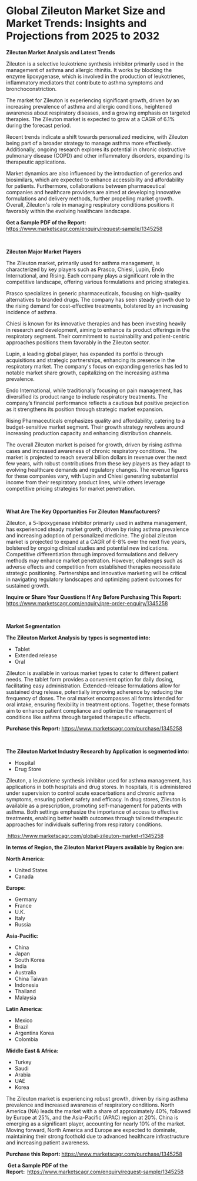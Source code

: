 <p><h1>Global Zileuton Market Size and Market Trends: Insights and Projections from 2025 to 2032</h1></p><p><strong>Zileuton Market Analysis and Latest Trends</strong></p>
<p><p>Zileuton is a selective leukotriene synthesis inhibitor primarily used in the management of asthma and allergic rhinitis. It works by blocking the enzyme lipoxygenase, which is involved in the production of leukotrienes, inflammatory mediators that contribute to asthma symptoms and bronchoconstriction. </p><p>The market for Zileuton is experiencing significant growth, driven by an increasing prevalence of asthma and allergic conditions, heightened awareness about respiratory diseases, and a growing emphasis on targeted therapies. The Zileuton market is expected to grow at a CAGR of 6.1% during the forecast period. </p><p>Recent trends indicate a shift towards personalized medicine, with Zileuton being part of a broader strategy to manage asthma more effectively. Additionally, ongoing research explores its potential in chronic obstructive pulmonary disease (COPD) and other inflammatory disorders, expanding its therapeutic applications. </p><p>Market dynamics are also influenced by the introduction of generics and biosimilars, which are expected to enhance accessibility and affordability for patients. Furthermore, collaborations between pharmaceutical companies and healthcare providers are aimed at developing innovative formulations and delivery methods, further propelling market growth. Overall, Zileuton's role in managing respiratory conditions positions it favorably within the evolving healthcare landscape.</p></p>
<p><strong>Get a Sample PDF of the Report:&nbsp;</strong> <a href="https://www.marketscagr.com/enquiry/request-sample/1345258?utm_campaign=3044&utm_medium=2&utm_source=Github&utm_content=ia&utm_term=19042025&utm_id=zileuton">https://www.marketscagr.com/enquiry/request-sample/1345258</a></p>
<p>&nbsp;</p>
<p><strong>Zileuton Major Market Players</strong></p>
<p><p>The Zileuton market, primarily used for asthma management, is characterized by key players such as Prasco, Chiesi, Lupin, Endo International, and Rising. Each company plays a significant role in the competitive landscape, offering various formulations and pricing strategies.</p><p>Prasco specializes in generic pharmaceuticals, focusing on high-quality alternatives to branded drugs. The company has seen steady growth due to the rising demand for cost-effective treatments, bolstered by an increasing incidence of asthma. </p><p>Chiesi is known for its innovative therapies and has been investing heavily in research and development, aiming to enhance its product offerings in the respiratory segment. Their commitment to sustainability and patient-centric approaches positions them favorably in the Zileuton sector.</p><p>Lupin, a leading global player, has expanded its portfolio through acquisitions and strategic partnerships, enhancing its presence in the respiratory market. The company's focus on expanding generics has led to notable market share growth, capitalizing on the increasing asthma prevalence.</p><p>Endo International, while traditionally focusing on pain management, has diversified its product range to include respiratory treatments. The company’s financial performance reflects a cautious but positive projection as it strengthens its position through strategic market expansion.</p><p>Rising Pharmaceuticals emphasizes quality and affordability, catering to a budget-sensitive market segment. Their growth strategy revolves around increasing production capacity and enhancing distribution channels.</p><p>The overall Zileuton market is poised for growth, driven by rising asthma cases and increased awareness of chronic respiratory conditions. The market is projected to reach several billion dollars in revenue over the next few years, with robust contributions from these key players as they adapt to evolving healthcare demands and regulatory changes. The revenue figures for these companies vary, with Lupin and Chiesi generating substantial income from their respiratory product lines, while others leverage competitive pricing strategies for market penetration.</p></p>
<p>&nbsp;</p>
<p><strong>What Are The Key Opportunities For Zileuton Manufacturers?</strong></p>
<p><p>Zileuton, a 5-lipoxygenase inhibitor primarily used in asthma management, has experienced steady market growth, driven by rising asthma prevalence and increasing adoption of personalized medicine. The global zileuton market is projected to expand at a CAGR of 6-8% over the next five years, bolstered by ongoing clinical studies and potential new indications. Competitive differentiation through improved formulations and delivery methods may enhance market penetration. However, challenges such as adverse effects and competition from established therapies necessitate strategic positioning. Partnerships and innovative marketing will be critical in navigating regulatory landscapes and optimizing patient outcomes for sustained growth.</p></p>
<p><strong>Inquire or Share Your Questions If Any Before Purchasing This Report:</strong> <a href="https://www.marketscagr.com/enquiry/pre-order-enquiry/1345258?utm_campaign=3044&utm_medium=2&utm_source=Github&utm_content=ia&utm_term=19042025&utm_id=zileuton">https://www.marketscagr.com/enquiry/pre-order-enquiry/1345258</a></p>
<p>&nbsp;</p>
<p><strong>Market Segmentation</strong></p>
<p><strong>The Zileuton Market Analysis by types is segmented into:</strong></p>
<p><ul><li>Tablet</li><li>Extended release</li><li>Oral</li></ul></p>
<p><p>Zileuton is available in various market types to cater to different patient needs. The tablet form provides a convenient option for daily dosing, facilitating easy administration. Extended-release formulations allow for sustained drug release, potentially improving adherence by reducing the frequency of doses. The oral market encompasses all forms intended for oral intake, ensuring flexibility in treatment options. Together, these formats aim to enhance patient compliance and optimize the management of conditions like asthma through targeted therapeutic effects.</p></p>
<p><strong>Purchase this Report:&nbsp;</strong><a href="https://www.marketscagr.com/purchase/1345258?utm_campaign=3044&utm_medium=2&utm_source=Github&utm_content=ia&utm_term=19042025&utm_id=zileuton">https://www.marketscagr.com/purchase/1345258</a></p>
<p>&nbsp;</p>
<p><strong>The Zileuton Market Industry Research by Application is segmented into:</strong></p>
<p><ul><li>Hospital</li><li>Drug Store</li></ul></p>
<p><p>Zileuton, a leukotriene synthesis inhibitor used for asthma management, has applications in both hospitals and drug stores. In hospitals, it is administered under supervision to control acute exacerbations and chronic asthma symptoms, ensuring patient safety and efficacy. In drug stores, Zileuton is available as a prescription, promoting self-management for patients with asthma. Both settings emphasize the importance of access to effective treatments, enabling better health outcomes through tailored therapeutic approaches for individuals suffering from respiratory conditions.</p></p>
<p><a href="https://www.marketscagr.com/global-zileuton-market-r1345258?utm_campaign=3044&utm_medium=2&utm_source=Github&utm_content=ia&utm_term=19042025&utm_id=zileuton">&nbsp;https://www.marketscagr.com/global-zileuton-market-r1345258</a></p>
<p><strong>In terms of Region, the Zileuton Market Players available by Region are:</strong></p>
<p>
    <p> <strong> North America: </strong>
        <ul>
            <li>United States</li>
            <li>Canada</li>
        </ul>
        </p> 
    <p> <strong> Europe: </strong>
        <ul>
            <li>Germany</li>
            <li>France</li>
            <li>U.K.</li>
            <li>Italy</li>
            <li>Russia</li>
        </ul>
        </p> 
    <p> <strong> Asia-Pacific: </strong>
        <ul>
            <li>China</li>
            <li>Japan</li>
            <li>South Korea</li>
            <li>India</li>
            <li>Australia</li>
            <li>China Taiwan</li>
            <li>Indonesia</li>
            <li>Thailand</li>
            <li>Malaysia</li>
        </ul>
        </p> 
    <p> <strong> Latin America: </strong>
        <ul>
            <li>Mexico</li>
            <li>Brazil</li>
            <li>Argentina Korea</li>
            <li>Colombia</li>
        </ul>
        </p> 
    <p> <strong> Middle East & Africa: </strong>
        <ul>
            <li>Turkey</li>
            <li>Saudi</li>
            <li>Arabia</li>
            <li>UAE</li>
            <li>Korea</li>
        </ul>
    </p>
    </p>
<p><p>The Zileuton market is experiencing robust growth, driven by rising asthma prevalence and increased awareness of respiratory conditions. North America (NA) leads the market with a share of approximately 40%, followed by Europe at 25%, and the Asia-Pacific (APAC) region at 20%. China is emerging as a significant player, accounting for nearly 10% of the market. Moving forward, North America and Europe are expected to dominate, maintaining their strong foothold due to advanced healthcare infrastructure and increasing patient awareness.</p></p>
<p><strong>Purchase this Report: </strong><a href="https://www.marketscagr.com/purchase/1345258?utm_campaign=3044&utm_medium=2&utm_source=Github&utm_content=ia&utm_term=19042025&utm_id=zileuton">https://www.marketscagr.com/purchase/1345258</a></p>
<p>&nbsp;<strong>Get a Sample PDF of the Report:&nbsp;&nbsp;</strong><a href="https://www.marketscagr.com/enquiry/request-sample/1345258?utm_campaign=3044&utm_medium=2&utm_source=Github&utm_content=ia&utm_term=19042025&utm_id=zileuton">https://www.marketscagr.com/enquiry/request-sample/1345258</a></p>
<p><strong></strong></p>
<p><p></p><p></p><p></p></p>